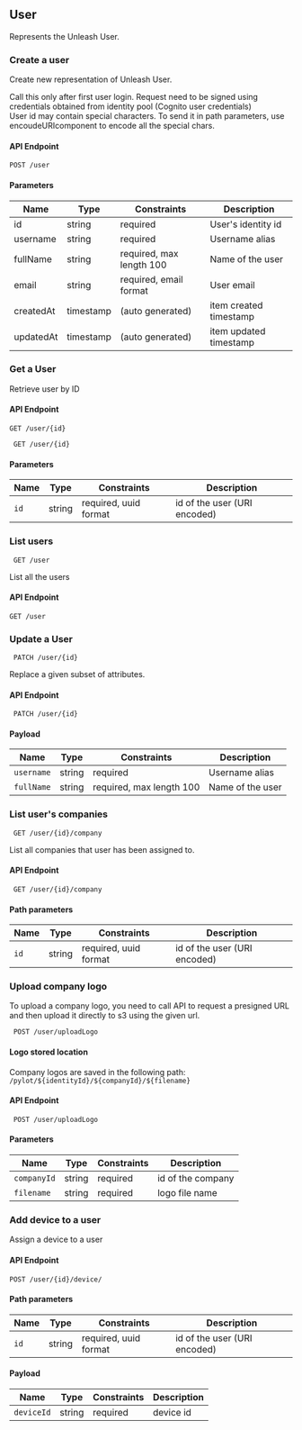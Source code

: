## User
Represents the Unleash User.

### Create a user

Create new representation of Unleash User. 

<aside class="notice">
Call this only after first user login. Request need to be signed using credentials obtained from identity pool (Cognito user credentials)
</aside>
<aside class="notice">
User id may contain special characters. To send it in path parameters, use encoudeURIcomponent to encode all the special chars.
</aside>

#### API Endpoint

`POST /user`

#### Parameters

Name | Type | Constraints | Description
--------|-------|--------- | ------
id | string | required | User's identity id 
username | string | required | Username alias
fullName | string | required, max length 100 | Name of the user
email | string | required, email format | User email
createdAt | timestamp | (auto generated) | item created timestamp
updatedAt | timestamp | (auto generated) | item updated timestamp


### Get a User

Retrieve user by ID

#### API Endpoint

 `GET /user/{id}`

```
 GET /user/{id}
```


#### Parameters

Name | Type | Constraints | Description
--------|-------|--------- | ------
`id` | string | required, uuid format| id of the user (URI encoded)



### List users

```
 GET /user
```
List all the users
#### API Endpoint

 `GET /user`

### Update a User

 
```
 PATCH /user/{id}
```
Replace a given subset of attributes.

#### API Endpoint

 ` PATCH /user/{id}`

#### Payload

Name | Type | Constraints | Description
--------|-------|--------- | ------
`username` | string | required | Username alias
`fullName` | string | required, max length 100 | Name of the user


### List user's companies

 
```
 GET /user/{id}/company
```
List all companies that user has been assigned to.


#### API Endpoint

 ` GET /user/{id}/company`
 
#### Path parameters

Name | Type | Constraints | Description
--------|-------|--------- | ------
`id` | string | required, uuid format| id of the user (URI encoded)


### Upload company logo

To upload a company logo, you need to call API to request a presigned URL and then upload it directly to s3 using the given url.
 
```
 POST /user/uploadLogo
```

#### Logo stored location

Company logos are saved in the following path:
`/pylot/${identityId}/${companyId}/${filename}`

#### API Endpoint

 ` POST /user/uploadLogo`
 
#### Parameters
Name | Type | Constraints | Description
--------|-------|--------- | ------
`companyId` | string | required| id of the company
`filename` | string | required| logo file name


### Add device to a user

Assign a device to a user

#### API Endpoint

`POST /user/{id}/device/`

#### Path parameters
Name | Type | Constraints | Description
--------|-------|--------- | ------
`id` | string | required, uuid format| id of the user (URI encoded)

#### Payload
Name | Type | Constraints | Description
--------|-------|--------- | ------
`deviceId` | string | required| device id

